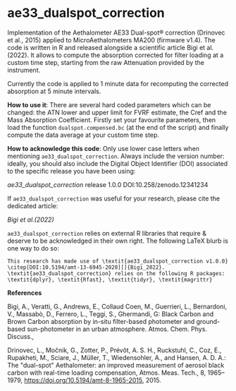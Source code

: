 # ae33_dualspot_correction
Implementation of the Aethalometer AE33 Dual-spot® correction (Drinovec et al., 2015) applied to MicroAethalometers MA200 (firmware v1.4).
The code is written in R and released alongside a scientific article Bigi et al. (2022). It allows to compute the absorption corrected for filter loading at a custom time step, starting from the raw Attenuation provided by the instrument.

Currently the code is applied to 1 minute data for recomputing the corrected absorption at 5 minute intervals.

**How to use it**: There are several hard coded parameters which can be changed: the ATN lower and upper limit for FVRF estimate, the Cref and the Mass Absorption Coefficient. Firstly set your favourite parameters, then load the function `dualspot.compensed.bc` (at the end of the script) and finally compute the data average at your custom time step.

**How to acknowledge this code**:
Only use lower case letters when mentioning `ae33_dualspot_correction`. Always include the version number: ideally, you should also include the Digital Object Identifier (DOI) associated to the specific release you have been using:

*ae33_dualspot_correction*   release 1.0.0   DOI:10.258/zenodo.12341234

If `ae33_dualspot_correction` was useful for your research, please cite the dedicated article:

*Bigi et al.(2022)*

`ae33_dualspot_correction` relies on external R libraries that require & deserve to be acknowledged in their own right. The following LaTeX blurb is one way to do so:

```This research has made use of \textit{ae33_dualspot_correction v1.0.0} \citep[DOI:10.5194/amt-13-6945-2020][]{Bigi_2022}. \textit{ae33_dualspot_correction} relies on the following R packages: \textit{dplyr}, \textit{Rfast}, \textit{tidyr}, \textit{magrittr}```


**References**

Bigi, A., Veratti, G., Andrews, E., Collaud Coen, M., Guerrieri, L., Bernardoni, V., Massabò, D., Ferrero, L., Teggi, S., Ghermandi, G: Black Carbon and Brown Carbon absorption by in-situ filter-based photometer and ground-based sun-photometer in an urban atmosphere. Atmos. Chem. Phys. Discuss., 

Drinovec, L., Močnik, G., Zotter, P., Prévôt, A. S. H., Ruckstuhl, C., Coz, E., Rupakheti, M., Sciare, J., Müller, T., Wiedensohler, A., and Hansen, A. D. A.: The "dual-spot" Aethalometer: an improved measurement of aerosol black carbon with real-time loading compensation, Atmos. Meas. Tech., 8, 1965–1979, https://doi.org/10.5194/amt-8-1965-2015, 2015.
